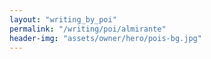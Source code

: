 ```yaml
---
layout: "writing_by_poi"
permalink: "/writing/poi/almirante"
header-img: "assets/owner/hero/pois-bg.jpg"
---
```

